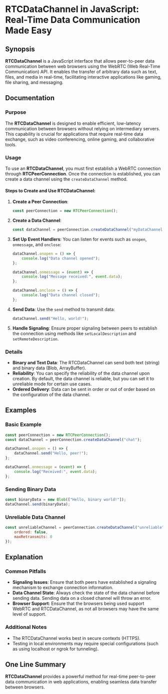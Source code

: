 <!--
Meta Description: # RTCDataChannel in JavaScript: Real-Time Data Communication Made Easy ## Synopsis **RTCDataChannel** is a JavaScript interface that allows peer-to-pe...
Meta Keywords: data, channel, datachannel, rtcdatachannel, javascript
-->

# RTCDataChannel in JavaScript: Real-Time Data Communication Made Easy

## Synopsis
**RTCDataChannel** is a JavaScript interface that allows peer-to-peer data communication between web browsers using the WebRTC (Web Real-Time Communication) API. It enables the transfer of arbitrary data such as text, files, and media in real-time, facilitating interactive applications like gaming, file sharing, and messaging.

## Documentation

### Purpose
The **RTCDataChannel** is designed to enable efficient, low-latency communication between browsers without relying on intermediary servers. This capability is crucial for applications that require real-time data exchange, such as video conferencing, online gaming, and collaborative tools.

### Usage
To use an **RTCDataChannel**, you must first establish a WebRTC connection through **RTCPeerConnection**. Once the connection is established, you can create a data channel using the `createDataChannel` method. 

#### Steps to Create and Use RTCDataChannel:
1. **Create a Peer Connection**:
   ```javascript
   const peerConnection = new RTCPeerConnection();
   ```

2. **Create a Data Channel**:
   ```javascript
   const dataChannel = peerConnection.createDataChannel("myDataChannel");
   ```

3. **Set Up Event Handlers**:
   You can listen for events such as `onopen`, `onmessage`, and `onclose`:
   ```javascript
   dataChannel.onopen = () => {
       console.log("Data channel opened");
   };

   dataChannel.onmessage = (event) => {
       console.log("Message received:", event.data);
   };

   dataChannel.onclose = () => {
       console.log("Data channel closed");
   };
   ```

4. **Send Data**:
   Use the `send` method to transmit data:
   ```javascript
   dataChannel.send("Hello, world!");
   ```

5. **Handle Signaling**:
   Ensure proper signaling between peers to establish the connection using methods like `setLocalDescription` and `setRemoteDescription`.

### Details
- **Binary and Text Data**: The RTCDataChannel can send both text (string) and binary data (Blob, ArrayBuffer).
- **Reliability**: You can specify the reliability of the data channel upon creation. By default, the data channel is reliable, but you can set it to unreliable mode for certain use cases.
- **Ordered Delivery**: Data can be sent in order or out of order based on the configuration of the data channel.

## Examples

### Basic Example
```javascript
const peerConnection = new RTCPeerConnection();
const dataChannel = peerConnection.createDataChannel("chat");

dataChannel.onopen = () => {
    dataChannel.send("Hello, peer!");
};

dataChannel.onmessage = (event) => {
    console.log("Received:", event.data);
};
```

### Sending Binary Data
```javascript
const binaryData = new Blob(["Hello, binary world!"]);
dataChannel.send(binaryData);
```

### Unreliable Data Channel
```javascript
const unreliableChannel = peerConnection.createDataChannel("unreliable", {
    ordered: false,
    maxRetransmits: 0
});
```

## Explanation

### Common Pitfalls
- **Signaling Issues**: Ensure that both peers have established a signaling mechanism to exchange connection information.
- **Data Channel State**: Always check the state of the data channel before sending data. Sending data on a closed channel will throw an error.
- **Browser Support**: Ensure that the browsers being used support WebRTC and RTCDataChannel, as not all browsers may have the same level of support.

### Additional Notes
- The RTCDataChannel works best in secure contexts (HTTPS).
- Testing in local environments may require special configurations (such as using localhost or ngrok for tunneling).

## One Line Summary
**RTCDataChannel** provides a powerful method for real-time peer-to-peer data communication in web applications, enabling seamless data transfer between browsers.